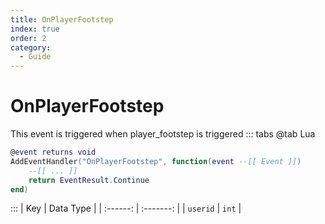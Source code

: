 ```yaml
---
title: OnPlayerFootstep
index: true
order: 2
category:
  - Guide
---
```


# OnPlayerFootstep
This event is triggered when player_footstep is triggered
::: tabs
@tab Lua
```lua
@event returns void
AddEventHandler("OnPlayerFootstep", function(event --[[ Event ]])
    --[[ ... ]]
    return EventResult.Continue
end)
```

:::
|    Key   | Data Type |
| :------: | :-------: |
| `userid` |   `int`   |